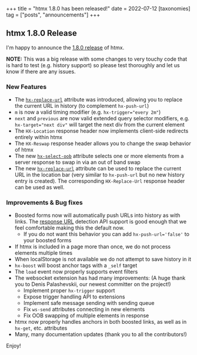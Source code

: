 +++
title = "htmx 1.8.0 has been released!"
date = 2022-07-12
[taxonomies]
tag = ["posts", "announcements"]
+++

## htmx 1.8.0 Release

I'm happy to announce the [1.8.0 release](https://unpkg.com/browse/htmx.org@1.8.0/) of htmx.

**NOTE:**  This was a big release with some changes to very touchy code that is hard to test (e.g. history support) so
please test thoroughly and let us know if there are any issues.

### New Features

* The [`hx-replace-url`](@/attributes/hx-replace-url.md) attribute was introduced, allowing you to replace
  the current URL in history (to complement `hx-push-url`)
* `m` is now a valid timing modifier (e.g. `hx-trigger="every 2m"`)
* `next` and `previous` are now valid extended query selector modifiers, e.g. `hx-target="next div"` will target the
  next div from the current element
* The `HX-Location` response header now implements client-side redirects entirely within htmx
* The `HX-Reswap` response header allows you to change the swap behavior of htmx
* The new [`hx-select-oob`](@/attributes/hx-select-oob.md) attribute selects one or more elements from a server response to swap in via an out of band swap
* The new [`hx-replace-url`](@/attributes/hx-replace-url.md) attribute can be used to replace the current URL in the location
  bar (very similar to `hx-push-url` but no new history entry is created).  The corresponding `HX-Replace-Url` response header can be used as well.
  
### Improvements & Bug fixes

* Boosted forms now will automatically push URLs into history as with links.  The [response URL](https://caniuse.com/mdn-api_xmlhttprequest_responseurl)
  detection API support is good enough that we feel comfortable making this the default now.
  * If you do not want this behavior you can add `hx-push-url='false'` to your boosted forms
* If htmx is included in a page more than once, we do not process elements multiple times
* When localStorage is not available we do not attempt to save history in it
* `hx-boost` will boost anchor tags with a `_self` target
* The `load` event now properly supports event filters
* The websocket extension has had many improvements: (A huge thank you to Denis Palashevskii, our newest committer on the project!)
  * Implement proper `hx-trigger` support
  * Expose trigger handling API to extensions
  * Implement safe message sending with sending queue
  * Fix `ws-send` attributes connecting in new elements
  * Fix OOB swapping of multiple elements in response
* htmx now properly handles anchors in both boosted links, as well as in `hx-get`, etc. attributes
* Many, many documentation updates (thank you to all the contributors!)

Enjoy!
